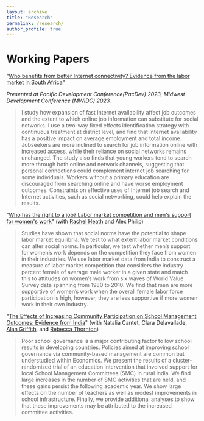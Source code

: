 ```yaml
---
layout: archive
title: "Research"
permalink: /research/
author_profile: true
---
```


Working Papers
===
"[Who benefits from better Internet connectivity? Evidence from the labor market in South Africa](https://zheliu.github.io/files/JMP_Zhe.pdf)"<br/>

*Presented at Pacific Development Conference(PacDev) 2023, Midwest Development Conference (MWIDC) 2023.*

> I study how expansion of fast Internet availability affect job outcomes and the extent to which online job information can substitute for social networks. I use a two-way fixed effects identification strategy with continuous treatment at district level, and find that Internet availability has a positive impact on average employment and total income. Jobseekers are more inclined to search for job information online with increased access, while their reliance on social networks remains unchanged. The study also finds that young workers tend to search more through both online and network channels, suggesting that personal connections could complement internet job searching for some individuals. Workers without a primary education are discouraged from searching online and have worse employment outcomes. Constraints on effective uses of Internet job search and Internet activities, such as social networking, could help explain the results.  


"[Who has the right to a job? Labor market competition and men's support for women's work](https://zheliu.github.io/files/Intra_Sectoral_Competition.pdf)" (with [Rachel Heath][RH] and Alex Philip)

> Studies have shown that social norms have the potential to shape labor market equilibria. We test to what extent labor market conditions can alter social norms. In particular, we test whether men’s support for women’s work depends on the competition they face from women in their industries. We use labor market data from India to construct a measure of labor market competition that considers the industry percent female of  average male worker in a given state and match this to attitudes on women’s work from six waves of World Value Survey data spanning from 1980 to 2010.  We find that men are more supportive of women’s work when the overall female labor force participation is high, however, they are less supportive if more women work in their own industry.


"[The Effects of Increasing Community Participation on School Management Outcomes: Evidence from India]()" (with Natalia Cantet, Clara Delavallade, [Alan Griffith][AG], and [Rebecca Thornton][RT])<br/>

> Poor school governance is a major contributing factor to low school results in developing countries. Policies aimed at improving school governance via community-based management are common but understudied within Economics. We present the results of a cluster-randomized trial of an education intervention that involved support for local School Management Committees (SMC) in rural India. We find large increases in the number of SMC activities that are held, and these gains persist  the following academic year. We show large effects on the number of teachers as well as modest improvements in school infrastructure. Finally, we provide additional analyses to show that these improvements may be attributed to the increased committee activities.



[RH]:https://faculty.washington.edu/rmheath/
[AG]:https://sites.google.com/site/alangriffithecon/
[RT]:https://www.rebeccathornton.net/
